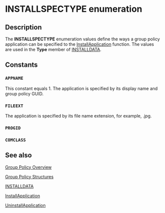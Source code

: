 # INSTALLSPECTYPE enumeration

## Description

The **INSTALLSPECTYPE** enumeration values define the ways a group policy application can be specified to the [InstallApplication](https://learn.microsoft.com/windows/desktop/api/appmgmt/nf-appmgmt-installapplication) function. The values are used in the **Type** member of [INSTALLDATA](https://learn.microsoft.com/windows/desktop/api/appmgmt/ns-appmgmt-installdata).

## Constants

### `APPNAME`

This constant equals 1. The application is specified by its display name and group policy GUID.

### `FILEEXT`

The application is specified by its file name extension, for example, .jpg.

### `PROGID`

### `COMCLASS`

## See also

[Group Policy Overview](https://learn.microsoft.com/previous-versions/windows/desktop/Policy/about-group-policy)

[Group Policy Structures](https://learn.microsoft.com/previous-versions/windows/desktop/Policy/group-policy-structures)

[INSTALLDATA](https://learn.microsoft.com/windows/desktop/api/appmgmt/ns-appmgmt-installdata)

[InstallApplication](https://learn.microsoft.com/windows/desktop/api/appmgmt/nf-appmgmt-installapplication)

[UninstallApplication](https://learn.microsoft.com/windows/desktop/api/appmgmt/nf-appmgmt-uninstallapplication)